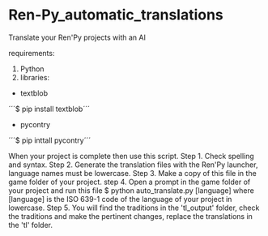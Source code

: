 # Ren-Py_automatic_translations
Translate your Ren'Py projects with an AI

requirements:
1. Python
2. libraries:
  - textblob
  
´´´$ pip install textblob´´´
  
  - pycontry 
  
 ´´´$ pip inttall pycontry´´´

When your project is complete then use this script.
Step 1. Check spelling and syntax.
Step 2. Generate the translation files with the Ren'Py launcher,
        language names must be lowercase.
Step 3. Make a copy of this file in the game folder of your project.
step 4. Open a prompt in the game folder of your project and run this file
              $ python auto_translate.py [language]
        where [language] is the ISO 639-1 code of the language of your project in lowercase.
Step 5. You will find the traditions in the 'tl_output' folder, check the 
        traditions and make the pertinent changes, replace the translations
        in the 'tl' folder.
